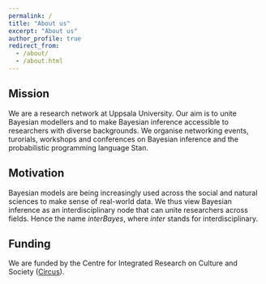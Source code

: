 ```yaml
---
permalink: /
title: "About us"
excerpt: "About us"
author_profile: true
redirect_from: 
  - /about/
  - /about.html
---
```


## Mission
We are a research network at Uppsala University. Our aim is to unite Bayesian modellers and to make Bayesian inference accessible to researchers with diverse backgrounds. 
We organise networking events, turorials, workshops and conferences on Bayesian inference and the probabilistic programming language Stan.  

## Motivation
Bayesian models are being increasingly used across the social and natural sciences to make
sense of real-world data. We thus view Bayesian inference as an interdisciplinary node that can unite researchers across fields. Hence the name _interBayes_, where _inter_ stands for interdisciplinary. 

## Funding
We are funded by the Centre for Integrated Research on Culture and Society (<a href="https://www.uu.se/centrum/circus">Circus</a>).  




